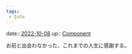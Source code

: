 ```yaml
---
tags:
 - Info
---
```


date:: [2022-10-08](Daily_Note/2022-10-08.md)
up:: [Component](Bar/Novel/Chaos/Component.md)

お前と出会わなかった、これまでの人生に感謝する。